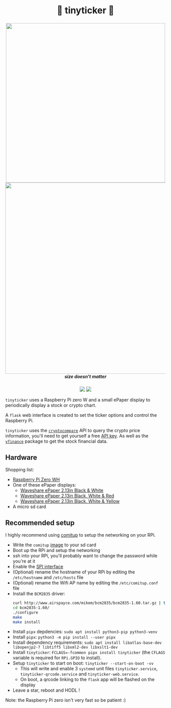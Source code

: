 <h1 align="center">🚀 tinyticker 🚀</h5>
<h3 align="center"><img src="https://i.imgur.com/2mF86LQ.png" width=500><img src="https://i.imgur.com/BPiGmxo.png" height=600 align=right></h3>
<h5 align="center">size doesn't matter</h5>
<p align="center">
  <a href="https://pypi.org/project/tinyticker/"><img src="https://img.shields.io/pypi/v/tinyticker"></a>
  <a href="./LICENSE.md"><img src="https://img.shields.io/badge/license-MIT-blue.svg"></a>
</p>

`tinyticker` uses a Raspberry Pi zero W and a small ePaper display to periodically display a stock or crypto chart.

A `flask` web interface is created to set the ticker options and control the Raspberry Pi.

`tinyticker` uses the [`cryptocompare`](https://github.com/lagerfeuer/cryptocompare) API to query the crypto price information, you'll need to get yourself a free [API key](https://min-api.cryptocompare.com/pricing). As well as the [`yfinance`](https://github.com/ranaroussi/yfinance) package to get the stock financial data.

## Hardware

Shopping list:

- [Raspberry Pi Zero WH](https://www.adafruit.com/product/3708)
- One of these ePaper displays:
  - [Waveshare ePaper 2.13in Black & White](https://www.waveshare.com/wiki/2.13inch_e-Paper_HAT)
  - [Waveshare ePaper 2.13in Black, White & Red](<https://www.waveshare.com/wiki/2.13inch_e-Paper_HAT_(B)>)
  - [Waveshare ePaper 2.13in Black, White & Yellow](<https://www.waveshare.com/wiki/2.13inch_e-Paper_HAT_(C)>)
- A micro sd card

## Recommended setup

I highly recommend using [comitup](https://github.com/davesteele/comitup) to setup the networking on your RPi.

- Write the `comitup` [image](https://davesteele.github.io/comitup/latest/comitup-lite-img-latest.html) to your sd card
- Boot up the RPi and setup the networking
- ssh into your RPi, you'll probably want to change the password while you're at it
- Enable the [SPI interface](https://www.raspberrypi-spy.co.uk/2014/08/enabling-the-spi-interface-on-the-raspberry-pi/)
- (Optional) rename the hostname of your RPi by editing the `/etc/hostname` and `/etc/hosts` file
- (Optional) rename the Wifi AP name by editing the `/etc/comitup.conf` file
- Install the `BCM2835` driver:
  ```sh
  curl http://www.airspayce.com/mikem/bcm2835/bcm2835-1.60.tar.gz | tar xzv
  cd bcm2835-1.60/
  ./configure
  make
  make install
  ```
- Install `pipx` depdencies: `sudo apt install python3-pip python3-venv`
- Install `pipx`: `python3 -m pip install --user pipx`
- Install dependency requirements: `sudo apt install libatlas-base-dev libopenjp2-7 libtiff5 libxml2-dev libxslt1-dev`
- Install `tinyticker`: `FCLAGS=-fcommon pipx install tinyticker` (the `CFLAGS` variable is required for `RPi.GPIO` to install).
- Setup `tinyticker` to start on boot: `tinyticker --start-on-boot -vv`
  - This will write and enable 3 `systemd` unit files `tinyticker.service`, `tinyticker-qrcode.service` and `tinyticker-web.service`.
  - On boot, a qrcode linking to the `flask` app will be flashed on the display
- Leave a star, reboot and HODL !

Note: the Raspberry Pi zero isn't very fast so be patient :)

